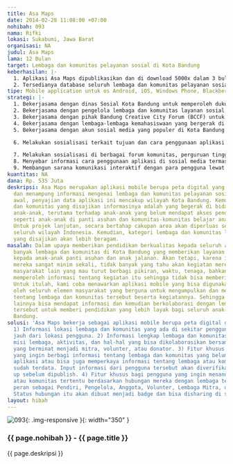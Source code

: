 ```yaml
---
title: Asa Maps
date: 2014-02-28 11:08:00 +07:00
nohibah: 093
nama: Rifki
lokasi: Sukabumi, Jawa Barat
organisasi: NA
judul: Asa Maps
lama: 12 Bulan
target: Lembaga dan komunitas pelayanan sosial di Kota Bandung
keberhasilan: |-
  1. Aplikasi Asa Maps dipublikasikan dan di download 5000x dalam 3 bulan pertama.
  2. Tersedianya database seluruh lembaga dan komunitas pelayanan sosial yang bergerak di bidang pendidikan anak di Kota Bandung dalam waktu 6 bulan pertama.
tipe: Mobile application untuk os Android, iOS, Windows Phone, Blackberry
strategi: |-
  1. Bekerjasama dengan dinas Sosial Kota Bandung untuk memperoleh dukungan informasi dan promosi untuk penggunaan aplikasi bagi pegawai lembaga tersebut.
  2. Bekerjasama dengan pengelola lembaga dan komunitas layanan sosial di kota bandung dan mengajak mereka menggunakan aplikasi untuk mempromosikan kegiatan mereka.
  3. Bekerjasama dengan pihak Bandung Creative City Forum (BCCF) untuk membantu promosi penggunaan aplikasi bagi semua komunitas yang tergabung dalam BCCF.
  4. Bekerjasama dengan lembaga-lembaga kemahasiswaan yang bergerak di bidang pendidikan anak-anak.
  5. Bekerjasama dengan akun sosial media yang populer di Kota Bandung untuk mempromosikan penggunaan aplikasi bagi seluruh warga Kota Bandung.

  6. Melakukan sosialisasi terkait tujuan dan cara penggunaan aplikasi kepada seluruh lembaga dan komunitas yang di data.

  7. Melakukan sosialisasi di berbagai forum komunitas, perguruan tinggi dan pemerintahan terkait dengan tujuan dan cara penggunaan aplikasi.
  8. Menyebar informasi cara penggunaan aplikasi di sosial media termasuk review aplikasi tersebut.
  9. Membangun sarana komunikasi interaktif dengan para pengguna lewat sosial media dan forum.
kuantitas: NA
dana: Rp. 535 Juta
deskripsi: Asa Maps merupakan aplikasi mobile berupa peta digital yang menyajikan
  dan menampung informasi mengenai lembaga dan komunitas pelayanan sosial. Untuk projek
  awal, penyajian data aplikasi ini mencakup wilayah Kota Bandung. Kemudian, lembaga
  dan komunitas yang disajikan informasinya adalah yang begerak di bidang pendidikan
  anak-anak, terutama terhadap anak-anak yang belum mendapat akses pendidikan memadai,
  seperti anak-anak di panti asuhan dan komunitas-komunitas belajar anak jalanan.
  Untuk projek lanjutan, secara bertahap cakupan area akan diperluas sehingga meliputi
  seluruh wilayah Indonesia. Kemudian, kategori lembaga dan komunitas layanan sosial
  yang disajikan akan lebih beragam.
masalah: Dalam upaya memberikan pendidikan berkualitas kepada seluruh anak bangsa,
  banyak lembaga dan komunitas di Kota Bandung yang memberikan layanan pendidikan
  kepada anak-anak panti asuhan dan anak jalanan. Akan tetapi, karena informasi mengenai
  mereka sangat minim sekali, tidak banyak yang tahu akan kegiatan mereka. Elemen
  masyarakat lain yang mau turut berbagi pikiran, waktu, tenaga, bahkan dana kesulitan
  memperoleh informasi tentang kegiatan itu sehingga tidak bisa memberi dukungan.
  Untuk itulah, kami coba menawarkan aplikasi mobile yang bisa digunakan secara mudah
  oleh seluruh elemen masyarakat yang berguna untuk mengumpulkan dan menyebarkan informasi
  tentang lembaga dan komunitas tersebut beserta kegiatannya. Sehingga elemen masyarakat
  lainnya bisa mendapat informasi dan kemudian berkolaborasi dengan lembaga dan komunitas
  tersebut untuk memberi pendidikan yang lebih layak bagi seluruh anak-anak di Kota
  Bandung.
solusi: 'Asa Maps bekerja sebagai aplikasi mobile berupa peta digital dengan layanan:
  1) Informasi lokasi lembaga dan komunitas yang ada di sekitar pengguna ataupun yang
  jauh dari lokasi pengguna. 2) Informasi lengkap lembaga dan komunitas, seperti visi
  misi lembaga, aktivitas, dan hal-hal yang bisa dikolaborasikan bersama pihak-pihak
  yang berminat menjadi mitra, volunter, atau donator. 3) Fitur khusus bagi pengguna
  yang ingin berbagi informasi tentang lembaga dan komunitas yang belum terdata dalam
  aplikasi atau bisa juga memperkaya informasi tentang lembaga atau komunitas yang
  sudah terdata. Input informasi dari pengguna tersebut akan diverifikasi dan di follow
  up sebelum dipublish. 4) Fitur khusus bagi pengguna yang ingin menandai lembaga
  atau komunitas tertentu berdasarkan hubungan mereka dengan lembaga tersebut, seperti
  peran sebagai Pendiri, Pengelola, Anggota, Volunter, Lembaga Mitra, dan Donatur.
  Status hubungan itu akan dibuat menjadi badge dan bisa disharing di sosial media.'
layout: hibah
---
```


![093](/static/img/hibahcms/093.png){: .img-responsive }{: width="350" }

### {{ page.nohibah }} - {{ page.title }}

{{ page.deskripsi }}
